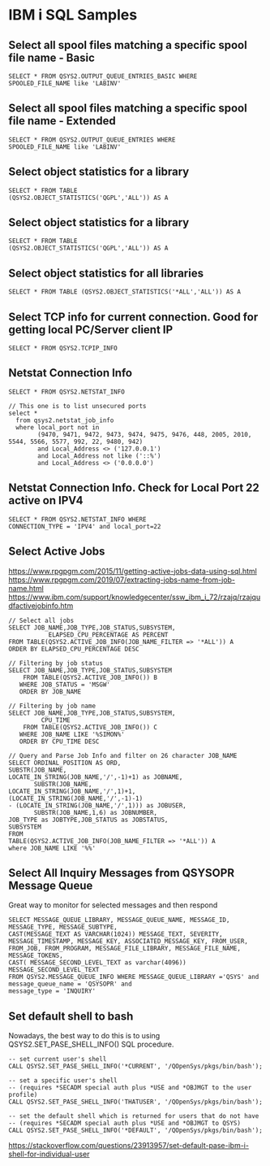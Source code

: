 # IBM i SQL Samples

## Select all spool files matching a specific spool file name - Basic
```
SELECT * FROM QSYS2.OUTPUT_QUEUE_ENTRIES_BASIC WHERE     
SPOOLED_FILE_NAME like 'LABINV'                          
```
## Select all spool files matching a specific spool file name - Extended
```
SELECT * FROM QSYS2.OUTPUT_QUEUE_ENTRIES WHERE     
SPOOLED_FILE_NAME like 'LABINV'                          
```

## Select object statistics for a library
```
SELECT * FROM TABLE                                   
(QSYS2.OBJECT_STATISTICS('QGPL','ALL')) AS A       
```
## Select object statistics for a library
```
SELECT * FROM TABLE                                   
(QSYS2.OBJECT_STATISTICS('QGPL','ALL')) AS A   
```
## Select object statistics for all libraries
```
SELECT * FROM TABLE (QSYS2.OBJECT_STATISTICS('*ALL','ALL')) AS A 
```
## Select TCP info for current connection. Good for getting local PC/Server client IP
```
SELECT * FROM QSYS2.TCPIP_INFO    
```
## Netstat Connection Info
```
SELECT * FROM QSYS2.NETSTAT_INFO 

// This one is to list unsecured ports
select *
  from qsys2.netstat_job_info
  where local_port not in
        (9470, 9471, 9472, 9473, 9474, 9475, 9476, 448, 2005, 2010, 5544, 5566, 5577, 992, 22, 9480, 942)
        and Local_Address <> ('127.0.0.1')
        and Local_Address not like ('::%')
        and Local_Address <> ('0.0.0.0')
```
## Netstat Connection Info. Check for Local Port 22 active on IPV4
```
SELECT * FROM QSYS2.NETSTAT_INFO WHERE 
CONNECTION_TYPE = 'IPV4' and local_port=22                                                        
```

## Select Active Jobs
https://www.rpgpgm.com/2015/11/getting-active-jobs-data-using-sql.html
https://www.rpgpgm.com/2019/07/extracting-jobs-name-from-job-name.html
https://www.ibm.com/support/knowledgecenter/ssw_ibm_i_72/rzajq/rzajqudfactivejobinfo.htm
```
// Select all jobs
SELECT JOB_NAME,JOB_TYPE,JOB_STATUS,SUBSYSTEM,                   
           ELAPSED_CPU_PERCENTAGE AS PERCENT                     
FROM TABLE(QSYS2.ACTIVE_JOB_INFO(JOB_NAME_FILTER => '*ALL')) A   
ORDER BY ELAPSED_CPU_PERCENTAGE DESC

// Filtering by job status
SELECT JOB_NAME,JOB_TYPE,JOB_STATUS,SUBSYSTEM
    FROM TABLE(QSYS2.ACTIVE_JOB_INFO()) B
   WHERE JOB_STATUS = 'MSGW'
   ORDER BY JOB_NAME

// Filtering by job name
SELECT JOB_NAME,JOB_TYPE,JOB_STATUS,SUBSYSTEM,
         CPU_TIME
    FROM TABLE(QSYS2.ACTIVE_JOB_INFO()) C
   WHERE JOB_NAME LIKE '%SIMON%'
   ORDER BY CPU_TIME DESC

// Query and Parse Job Info and filter on 26 character JOB_NAME 
SELECT ORDINAL_POSITION AS ORD,                           
SUBSTR(JOB_NAME,                                          
LOCATE_IN_STRING(JOB_NAME,'/',-1)+1) as JOBNAME,          
       SUBSTR(JOB_NAME,                                   
LOCATE_IN_STRING(JOB_NAME,'/',1)+1,                       
(LOCATE_IN_STRING(JOB_NAME,'/',-1)-1)                     
- (LOCATE_IN_STRING(JOB_NAME,'/',1))) as JOBUSER,         
       SUBSTR(JOB_NAME,1,6) as JOBNUMBER,                 
JOB_TYPE as JOBTYPE,JOB_STATUS as JOBSTATUS,              
SUBSYSTEM                                                 
FROM                                                      
TABLE(QSYS2.ACTIVE_JOB_INFO(JOB_NAME_FILTER => '*ALL')) A 
where JOB_NAME LIKE '%%'                                        
```

## Select All Inquiry Messages from QSYSOPR Message Queue
Great way to monitor for selected messages and then respond
```
SELECT MESSAGE_QUEUE_LIBRARY, MESSAGE_QUEUE_NAME, MESSAGE_ID,       
MESSAGE_TYPE, MESSAGE_SUBTYPE,                                      
CAST(MESSAGE_TEXT AS VARCHAR(1024)) MESSAGE_TEXT, SEVERITY,          
MESSAGE_TIMESTAMP, MESSAGE_KEY, ASSOCIATED_MESSAGE_KEY, FROM_USER,  
FROM_JOB, FROM_PROGRAM, MESSAGE_FILE_LIBRARY, MESSAGE_FILE_NAME,    
MESSAGE_TOKENS,                                                     
CAST( MESSAGE_SECOND_LEVEL_TEXT as varchar(4096)) MESSAGE_SECOND_LEVEL_TEXT    
FROM QSYS2.MESSAGE_QUEUE_INFO WHERE MESSAGE_QUEUE_LIBRARY ='QSYS' and    
message_queue_name = 'QSYSOPR' and                                      
message_type = 'INQUIRY' 
```

## Set default shell to bash
Nowadays, the best way to do this is to using QSYS2.SET_PASE_SHELL_INFO() SQL procedure.

```
-- set current user's shell
CALL QSYS2.SET_PASE_SHELL_INFO('*CURRENT', '/QOpenSys/pkgs/bin/bash');

-- set a specific user's shell
-- (requires *SECADM special auth plus *USE and *OBJMGT to the user profile)
CALL QSYS2.SET_PASE_SHELL_INFO('THATUSER', '/QOpenSys/pkgs/bin/bash');

-- set the default shell which is returned for users that do not have
-- (requires *SECADM special auth plus *USE and *OBJMGT to QSYS)
CALL QSYS2.SET_PASE_SHELL_INFO('*DEFAULT', '/QOpenSys/pkgs/bin/bash');
```
https://stackoverflow.com/questions/23913957/set-default-pase-ibm-i-shell-for-individual-user

